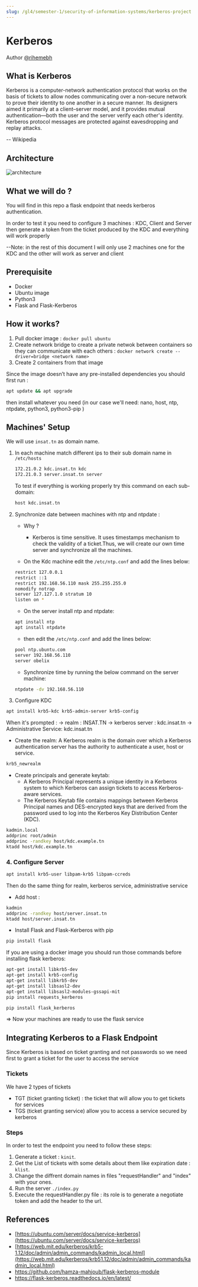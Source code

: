 ```yaml
---
slug: /gl4/semester-1/security-of-information-systems/kerberos-project
---
```


# Kerberos

Author [@rihemebh](https://github.com/rihemebh)

## What is Kerberos

Kerberos is a computer-network authentication protocol that works on the basis of tickets to allow nodes communicating over a non-secure network to prove their identity to one another in a secure manner. Its designers aimed it primarily at a client–server model, and it provides mutual authentication—both the user and the server verify each other's identity. Kerberos protocol messages are protected against eavesdropping and replay attacks.

-- Wikipedia

## Architecture

![architecture](assets/architecture.png)

## What we will do ?

You will find in this repo a flask endpoint that needs kerberos authentication.

In order to test it you need to configure 3 machines : KDC, Client and Server then generate a token from the ticket produced by the KDC and everything will work properly

--Note: in the rest of this document I will only use 2 machines one for the KDC and the other will work as server and client

## Prerequisite

- Docker
- Ubuntu image
- Python3
- Flask and Flask-Kerberos

## How it works?

1. Pull docker image : `docker pull ubuntu`
2. Create network bridge to create a private netwok between containers so they can communicate with each others : `docker network create --driver=bridge <network name>`
3. Create 2 containers from that image

Since the image doesn’t have any pre-installed dependencies you should first run :

```bash
apt update && apt upgrade
```

then install whatever you need (in our case we'll need: nano, host, ntp, ntpdate, python3, python3-pip )

## Machines' Setup

We will use `insat.tn` as domain name.

1. In each machine match different ips to their sub domain name in `/etc/hosts`

   ```bash
   172.21.0.2 kdc.insat.tn kdc
   172.21.0.3 server.insat.tn server
   ```

   To test if everything is working properly try this command on each sub-domain:

   ```bash
   host kdc.insat.tn
   ```

2. Synchronize date between machines with ntp and ntpdate :

   - Why ?

     - Kerberos is time sensitive. It uses timestamps mechanism to check the validity of a ticket.Thus, we will create our own time server and synchronize all the machines.

   - On the Kdc machine edit the `/etc/ntp.conf` and add the lines below:

   ```bash
   restrict 127.0.0.1
   restrict ::1
   restrict 192.168.56.110 mask 255.255.255.0
   nomodify notrap
   server 127.127.1.0 stratum 10
   listen on *
   ```

   - On the server install ntp and ntpdate:

   ```bash
   apt install ntp
   apt install ntpdate
   ```

   - then edit the `/etc/ntp.conf` and add the lines below:

   ```bash
   pool ntp.ubuntu.com
   server 192.168.56.110
   server obelix
   ```

   - Synchronize time by running the below command on the server machine:

   ```bash
   ntpdate -dv 192.168.56.110
   ```

3. Configure KDC

```bash
apt install krb5-kdc krb5-admin-server krb5-config
```

When it's prompted :
-> realm : INSAT.TN
-> kerberos server : kdc.insat.tn
-> Administrative Service: kdc.insat.tn

- Create the realm: A Kerberos realm is the domain over which a Kerberos authentication server has the authority to authenticate a user, host or service.

```bash
krb5_newrealm
```

- Create principals and generate keytab:
  - A Kerberos Principal represents a unique identity in a Kerberos system to which Kerberos can assign tickets to access Kerberos-aware services.
  - The Kerberos Keytab file contains mappings between Kerberos Principal names and DES-encrypted keys that are derived from the password used to log into the Kerberos Key Distribution Center (KDC).

```bash
kadmin.local
addprinc root/admin
addprinc -randkey host/kdc.example.tn
ktadd host/kdc.example.tn
```

### 4. Configure Server

```bash
apt install krb5-user libpam-krb5 libpam-ccreds
```

Then do the same thing for realm, kerberos service, administrative service

- Add host :

```bash
kadmin
addprinc -randkey host/server.insat.tn
ktadd host/server.insat.tn
```

- Install Flask and Flask-Kerberos with pip

```bash
pip install flask
```

If you are using a docker image you should run those commands before installing flask kerberos:

```bash
apt-get install libkrb5-dev
apt-get install krb5-config
apt-get install libkrb5-dev
apt-get install libsasl2-dev
apt-get install libsasl2-modules-gssapi-mit
pip install requests_kerberos

pip install flask_kerberos
```

=> Now your machines are ready to use the flask service

## Integrating Kerberos to a Flask Endpoint

Since Kerberos is based on ticket granting and not passwords so we need first to grant a ticket for the user to access the service

### Tickets

We have 2 types of tickets

- TGT (ticket granting ticket) : the ticket that will allow you to get tickets for services
- TGS (ticket granting service) allow you to access a service secured by kerberos

### Steps

In order to test the endpoint you need to follow these steps:

1. Generate a ticket : `kinit`.
2. Get the List of tickets with some details about them like expiration date : `klist`.
3. Change the diffrent domain names in files "requestHandler" and "index" with your ones.
4. Run the server `./index.py`
5. Execute the requestHandler.py file : its role is to generate a negotiate token and add the header to the url.

## References

- [https://ubuntu.com/server/docs/service-kerberos](https://ubuntu.com/server/docs/service-kerberos)
- [https://web.mit.edu/kerberos/krb5-1.12/doc/admin/admin_commands/kadmin_local.html](https://web.mit.edu/kerberos/krb51.12/doc/admin/admin_commands/kadmin_local.html)
- <https://github.com/hamza-mahjoub/flask-kerberos-module>
- <https://flask-kerberos.readthedocs.io/en/latest/>
